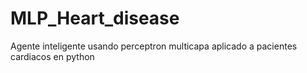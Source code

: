 # MLP_Heart_disease
Agente inteligente usando perceptron multicapa aplicado a pacientes cardiacos en python
